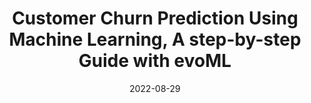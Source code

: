 ---
title: Customer Churn Prediction Using Machine Learning, A step-by-step Guide with evoML
# cover:
date: 2022-08-29
link: https://www.turintech.ai/customer-churn-prediction-using-machine-learning-a-step-by-step-guide-with-evoml/
slug: customer-churn-prediction-using-machine-learning
description: 'Article on predicting customer churn with machine learning'
draft: false
hide: false
tags: ['link', 'blog']
---